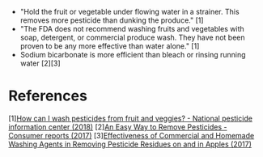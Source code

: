 - "Hold the fruit or vegetable under flowing water in a strainer. This removes more pesticide than dunking the produce." [1]
- "The FDA does not recommend washing fruits and vegetables with soap, detergent, or commercial produce wash. They have not been proven to be any more effective than water alone." [1]
- Sodium bicarbonate is more efficient than bleach or rinsing running water [2][3]

# References
[1][How can I wash pesticides from fruit and veggies? - National pesticide information center (2018)](http://npic.orst.edu/faq/fruitwash.html)
[2][An Easy Way to Remove Pesticides - Consumer reports (2017)](https://www.consumerreports.org/pesticides-herbicides/easy-way-to-remove-pesticides-a3616455263/)
[3][Effectiveness of Commercial and Homemade Washing Agents in Removing Pesticide Residues on and in Apples (2017)](https://pubs.acs.org/doi/abs/10.1021/acs.jafc.7b03118)
